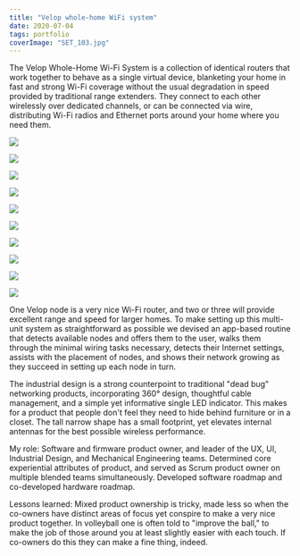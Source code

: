```yaml
---
title: "Velop whole-home WiFi system"
date: 2020-07-04
tags: portfolio
coverImage: "SET_103.jpg"
---
```


The Velop Whole-Home Wi-Fi System is a collection of identical routers that work together to behave as a single virtual device, blanketing your home in fast and strong Wi-Fi coverage without the usual degradation in speed provided by traditional range extenders. They connect to each other wirelessly over dedicated channels, or can be connected via wire, distributing Wi-Fi radios and Ethernet ports around your home where you need them.

![](images/SET_101-576x1024.png)

![](images/SET_103-576x1024.jpg)

![](images/SET_105-576x1024.png)

![](images/SET_110.png)

![](images/SET_121.png)

![](images/SET_123-576x1024.png)

![](images/SET_124-576x1024.png)

![](images/SET_127-576x1024.png)

![](images/SET_133-576x1024.png)

![](images/SET_260-576x1024.png)

One Velop node is a very nice Wi-Fi router, and two or three will provide excellent range and speed for larger homes. To make setting up this multi-unit system as straightforward as possible we devised an app-based routine that detects available nodes and offers them to the user, walks them through the minimal wiring tasks necessary, detects their Internet settings, assists with the placement of nodes, and shows their network growing as they succeed in setting up each node in turn.

The industrial design is a strong counterpoint to traditional "dead bug" networking products, incorporating 360° design, thoughtful cable management, and a simple yet informative single LED indicator. This makes for a product that people don't feel they need to hide behind furniture or in a closet. The tall narrow shape has a small footprint, yet elevates internal antennas for the best possible wireless performance.

My role: Software and firmware product owner, and leader of the UX, UI, Industrial Design, and Mechanical Engineering teams. Determined core experiential attributes of product, and served as Scrum product owner on multiple blended teams simultaneously. Developed software roadmap and co-developed hardware roadmap.

Lessons learned: Mixed product ownership is tricky, made less so when the co-owners have distinct areas of focus yet conspire to make a very nice product together. In volleyball one is often told to "improve the ball," to make the job of those around you at least slightly easier with each touch. If co-owners do this they can make a fine thing, indeed.
